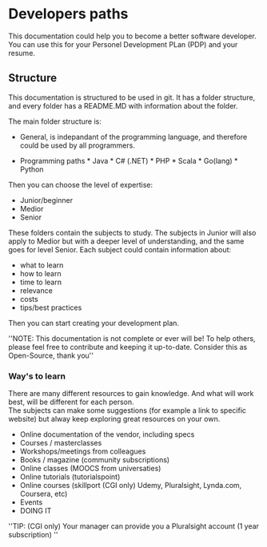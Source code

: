 # Developers paths #
This documentation could help you to become a better software developer. 
You can use this for your Personel Development PLan (PDP) and your resume.

## Structure ##
This documentation is structured to be used in git. It has a folder structure, and every folder has a README.MD with information about the folder.

The main folder structure is: 
* General, is indepandant of the programming language, and therefore could be used by all programmers.

* Programming paths
        * Java
        * C# (.NET)
        * PHP
        * Scala
        * Go(lang)
        * Python

Then you can choose the level of expertise:
* Junior/beginner
* Medior
* Senior

These folders contain the subjects to study. The subjects in Junior will also apply to Medior but with a deeper level of understanding, and the same goes for level Senior.
Each subject could contain information about:
* what to learn 
* how to learn 
* time to learn
* relevance
* costs
* tips/best practices

Then you can start creating your development plan.  

''NOTE: This documentation is not complete or ever will be! To help others, please feel free to contribute and keeping it up-to-date. Consider this as Open-Source, thank you''

### Way's to learn ###
There are many different resources to gain knowledge. And what will work best, will be different for each person.  
The subjects can make some suggestions (for example a link to specific website) but alway keep exploring great resources on your own.  

- Online documentation of the vendor, including specs
- Courses / masterclasses 
- Workshops/meetings from colleagues
- Books / magazine (community subscriptions)
- Online classes (MOOCS from universaties)
- Online tutorials (tutorialspoint)
- Online courses (skillport (CGI only) Udemy, Pluralsight, Lynda.com, Coursera, etc)
- Events 
- DOING IT

''TIP: (CGI only) Your manager can provide you a Pluralsight account (1 year subscription) ''
